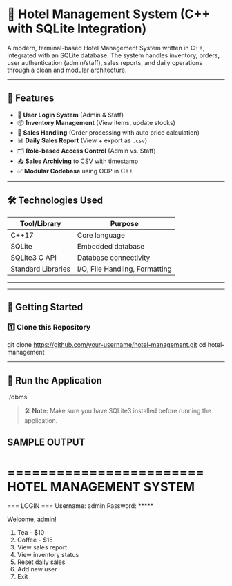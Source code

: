# 🏨 Hotel Management System (C++ with SQLite Integration)

A modern, terminal-based Hotel Management System written in C++, integrated with an SQLite database. The system handles inventory, orders, user authentication (admin/staff), sales reports, and daily operations through a clean and modular architecture.

---

## 📌 Features

- 🔐 **User Login System** (Admin & Staff)
- 📦 **Inventory Management** (View items, update stocks)
- 🧾 **Sales Handling** (Order processing with auto price calculation)
- 📊 **Daily Sales Report** (View + export as `.csv`)
- 🗂 **Role-based Access Control** (Admin vs. Staff)
- 📤 **Sales Archiving** to CSV with timestamp
- ✅ **Modular Codebase** using OOP in C++

---

## 🛠️ Technologies Used

| Tool/Library        | Purpose                         |
|---------------------|---------------------------------|
| C++17               | Core language                   |
| SQLite              | Embedded database               |
| SQLite3 C API       | Database connectivity           |
| Standard Libraries  | I/O, File Handling, Formatting  |

---


---

## 🚀 Getting Started

### 1️⃣ Clone this Repository

git clone https://github.com/your-username/hotel-management.git
cd hotel-management

---

## 🚀 **Run the Application**
./dbms

> 🛠️ **Note:** Make sure you have SQLite3 installed before running the application.


## SAMPLE OUTPUT

========================
   HOTEL MANAGEMENT SYSTEM
========================

=== LOGIN ===
Username: admin
Password: *****

Welcome, admin!

1) Tea - $10
2) Coffee - $15
3) View sales report
4) View inventory status
5) Reset daily sales
6) Add new user
7) Exit
